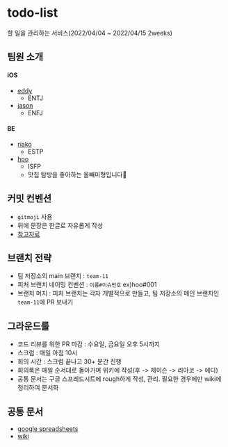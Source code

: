 # todo-list

할 일을 관리하는 서비스(2022/04/04 ~ 2022/04/15 2weeks)

## 팀원 소개

#### iOS

- [eddy](https://github.com/BumgeunSong)
  - ENTJ
- [jason](https://github.com/JasonLee0223)
  - ENFJ

#### BE

- [riako](https://github.com/naneun)
  - ESTP
- [hoo](https://github.com/who-hoo)
  - ISFP
  - 맛집 탐방을 좋아하는 올빼미형입니다🦉

## 커밋 컨벤션

- `gitmoji` 사용
- 뒤에 문장은 한글로 자유롭게 작성
- [참고자료](https://gitmoji.dev/)

## 브랜치 전략

- 팀 저장소의 main 브랜치 : `team-11`
- 피처 브랜치 네이밍 컨벤션 : `이름#이슈번호` ex)hoo#001
- 브랜치 머지 : 피처 브랜치는 각자 개별적으로 만들고, 팀 저장소의 메인 브랜치인 `team-11`에 PR 보내기

## 그라운드룰

- 코드 리뷰를 위한 PR 마감 : 수요일, 금요일 오후 5시까지
- 스크럼 : 매일 아침 10시
- 회의 시간 : 스크럼 끝나고 30+ 분간 진행
- 회의록은 매일 순서대로 돌아가며 위키에 작성(후 -> 제이슨 -> 리아코 -> 에디)
- 공통 문서는 구글 스프레드시트에 rough하게 작성, 관리. 필요한 경우에만 wiki에 정리하여 문서화

## 공통 문서

- [google spreadsheets](https://docs.google.com/spreadsheets/d/1bToKTNOCMKCfb2RSOHAuUZ56FN6fV20SPZhNrI1O-Cw/edit?usp=sharing)
- [wiki](https://github.com/naneun/todo-list/wiki)
